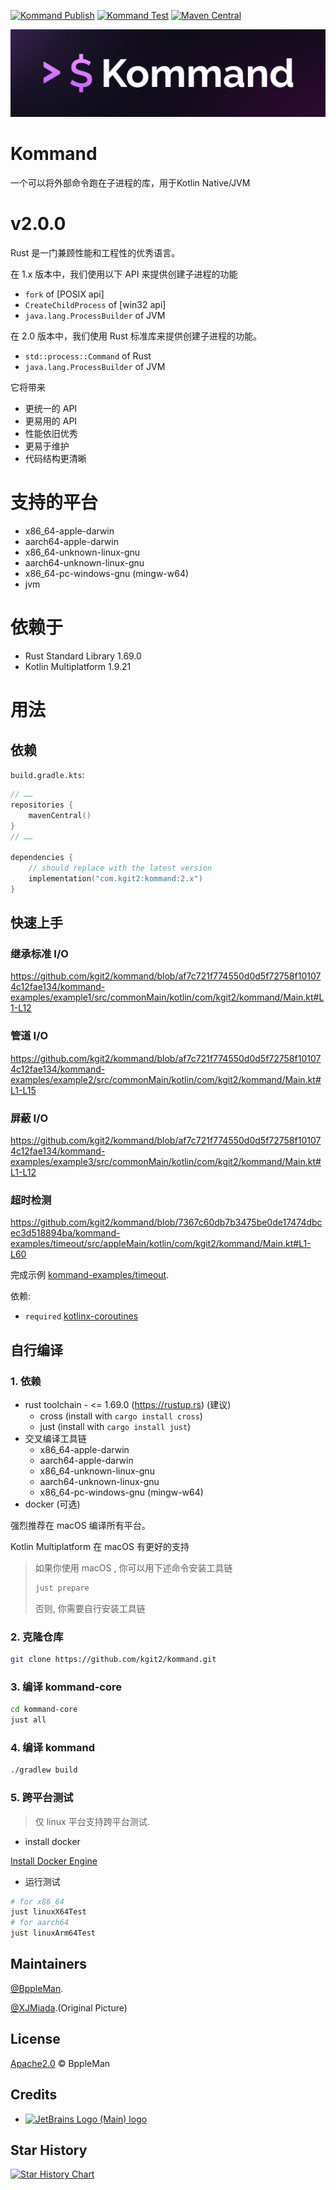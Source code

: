 [![Kommand Publish](https://github.com/kgit2/kommand/actions/workflows/gradle-publish.yml/badge.svg)](https://github.com/kgit2/kommand/actions/workflows/gradle-publish.yml)
[![Kommand Test](https://github.com/kgit2/kommand/actions/workflows/gradle.yml/badge.svg?branch=test)](https://github.com/kgit2/kommand/actions/workflows/gradle.yml)
[![Maven Central](https://maven-badges.herokuapp.com/maven-central/com.kgit2/kommand/badge.svg)](https://maven-badges.herokuapp.com/maven-central/com.kgit2/kommand)

![logo](https://raw.githubusercontent.com/floater-git/Artist/main/kommand/logo.png)

# Kommand

一个可以将外部命令跑在子进程的库，用于Kotlin Native/JVM

# v2.0.0

Rust 是一门兼顾性能和工程性的优秀语言。

在 1.x 版本中，我们使用以下 API 来提供创建子进程的功能

- `fork` of [POSIX api]
- `CreateChildProcess` of [win32 api]
- `java.lang.ProcessBuilder` of JVM

在 2.0 版本中，我们使用 Rust 标准库来提供创建子进程的功能。

- `std::process::Command` of Rust
- `java.lang.ProcessBuilder` of JVM

它将带来

- 更统一的 API
- 更易用的 API
- 性能依旧优秀
- 更易于维护
- 代码结构更清晰

# 支持的平台

- x86_64-apple-darwin
- aarch64-apple-darwin
- x86_64-unknown-linux-gnu
- aarch64-unknown-linux-gnu
- x86_64-pc-windows-gnu (mingw-w64)
- jvm

# 依赖于

- Rust Standard Library 1.69.0
- Kotlin Multiplatform 1.9.21

# 用法

## 依赖

`build.gradle.kts`:

```kotlin
// ……
repositories {
    mavenCentral()
}
// ……

dependencies {
    // should replace with the latest version
    implementation("com.kgit2:kommand:2.x")
}

```

## 快速上手

### 继承标准 I/O

https://github.com/kgit2/kommand/blob/af7c721f774550d0d5f72758f101074c12fae134/kommand-examples/example1/src/commonMain/kotlin/com/kgit2/kommand/Main.kt#L1-L12


### 管道 I/O

https://github.com/kgit2/kommand/blob/af7c721f774550d0d5f72758f101074c12fae134/kommand-examples/example2/src/commonMain/kotlin/com/kgit2/kommand/Main.kt#L1-L15


### 屏蔽 I/O

https://github.com/kgit2/kommand/blob/af7c721f774550d0d5f72758f101074c12fae134/kommand-examples/example3/src/commonMain/kotlin/com/kgit2/kommand/Main.kt#L1-L12

### 超时检测

https://github.com/kgit2/kommand/blob/7367c60db7b3475be0de17474dbcec3d518894ba/kommand-examples/timeout/src/appleMain/kotlin/com/kgit2/kommand/Main.kt#L1-L60

完成示例 [kommand-examples/timeout](kommand-examples/timeout).

依赖:

- `required` [kotlinx-coroutines](https://github.com/Kotlin/kotlinx.coroutines)

## 自行编译

### 1. 依赖

- rust toolchain - <= 1.69.0 (https://rustup.rs) (建议)
    - cross (install with `cargo install cross`)
    - just (install with `cargo install just`)
- 交叉编译工具链
    - x86_64-apple-darwin
    - aarch64-apple-darwin
    - x86_64-unknown-linux-gnu
    - aarch64-unknown-linux-gnu
    - x86_64-pc-windows-gnu (mingw-w64)
- docker (可选)

强烈推荐在 macOS 编译所有平台。

Kotlin Multiplatform 在 macOS 有更好的支持

> 如果你使用 macOS , 你可以用下述命令安装工具链
> ```bash
> just prepare
> ```
> 否则, 你需要自行安装工具链

### 2. 克隆仓库

```bash
git clone https://github.com/kgit2/kommand.git
```
### 3. 编译 kommand-core

```bash
cd kommand-core
just all
```

### 4. 编译 kommand

```bash
./gradlew build
```

### 5. 跨平台测试

> 仅 linux 平台支持跨平台测试.

* install docker

[Install Docker Engine](https://docs.docker.com/engine/install/)

* 运行测试

```bash
# for x86_64
just linuxX64Test
# for aarch64
just linuxArm64Test
```

## Maintainers

[@BppleMan](https://github.com/BppleMan).

[@XJMiada](https://github.com/XJMiada).(Original Picture)

## License

[Apache2.0](LICENSE) © BppleMan

## Credits

- [![JetBrains Logo (Main) logo](https://resources.jetbrains.com/storage/products/company/brand/logos/jb_beam.svg)](https://jb.gg/OpenSourceSupport)

## Star History

[![Star History Chart](https://api.star-history.com/svg?repos=kgit2/kommand&type=Date&theme=dark)](https://star-history.com/#kgit2/kommand&Date)
